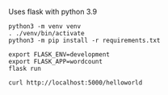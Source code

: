 Uses flask with python 3.9 

    python3 -m venv venv
    . ./venv/bin/activate
    python3 -m pip install -r requirements.txt

    export FLASK_ENV=development
    export FLASK_APP=wordcount
    flask run

    curl http://localhost:5000/helloworld